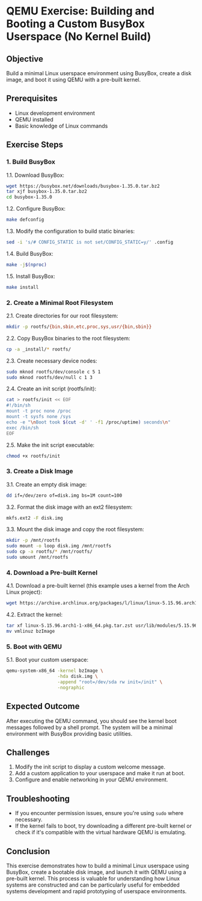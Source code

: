 # QEMU Exercise: Building and Booting a Custom BusyBox Userspace (No Kernel Build)

## Objective
Build a minimal Linux userspace environment using BusyBox, create a disk image, and boot it using QEMU with a pre-built kernel.

## Prerequisites
- Linux development environment
- QEMU installed
- Basic knowledge of Linux commands

## Exercise Steps

### 1. Build BusyBox

1.1. Download BusyBox:
```bash
wget https://busybox.net/downloads/busybox-1.35.0.tar.bz2
tar xjf busybox-1.35.0.tar.bz2
cd busybox-1.35.0
```

1.2. Configure BusyBox:
```bash
make defconfig
```

1.3. Modify the configuration to build static binaries:
```bash
sed -i 's/# CONFIG_STATIC is not set/CONFIG_STATIC=y/' .config
```

1.4. Build BusyBox:
```bash
make -j$(nproc)
```

1.5. Install BusyBox:
```bash
make install
```

### 2. Create a Minimal Root Filesystem

2.1. Create directories for our root filesystem:
```bash
mkdir -p rootfs/{bin,sbin,etc,proc,sys,usr/{bin,sbin}}
```

2.2. Copy BusyBox binaries to the root filesystem:
```bash
cp -a _install/* rootfs/
```

2.3. Create necessary device nodes:
```bash
sudo mknod rootfs/dev/console c 5 1
sudo mknod rootfs/dev/null c 1 3
```

2.4. Create an init script (rootfs/init):
```bash
cat > rootfs/init << EOF
#!/bin/sh
mount -t proc none /proc
mount -t sysfs none /sys
echo -e "\nBoot took $(cut -d' ' -f1 /proc/uptime) seconds\n"
exec /bin/sh
EOF
```

2.5. Make the init script executable:
```bash
chmod +x rootfs/init
```

### 3. Create a Disk Image

3.1. Create an empty disk image:
```bash
dd if=/dev/zero of=disk.img bs=1M count=100
```

3.2. Format the disk image with an ext2 filesystem:
```bash
mkfs.ext2 -F disk.img
```

3.3. Mount the disk image and copy the root filesystem:
```bash
mkdir -p /mnt/rootfs
sudo mount -o loop disk.img /mnt/rootfs
sudo cp -a rootfs/* /mnt/rootfs/
sudo umount /mnt/rootfs
```

### 4. Download a Pre-built Kernel

4.1. Download a pre-built kernel (this example uses a kernel from the Arch Linux project):
```bash
wget https://archive.archlinux.org/packages/l/linux/linux-5.15.96.arch1-1-x86_64.pkg.tar.zst
```

4.2. Extract the kernel:
```bash
tar xf linux-5.15.96.arch1-1-x86_64.pkg.tar.zst usr/lib/modules/5.15.96-arch1-1/vmlinuz --strip-components=4
mv vmlinuz bzImage
```

### 5. Boot with QEMU

5.1. Boot your custom userspace:
```bash
qemu-system-x86_64 -kernel bzImage \
                   -hda disk.img \
                   -append "root=/dev/sda rw init=/init" \
                   -nographic
```

## Expected Outcome
After executing the QEMU command, you should see the kernel boot messages followed by a shell prompt. The system will be a minimal environment with BusyBox providing basic utilities.

## Challenges

1. Modify the init script to display a custom welcome message.
2. Add a custom application to your userspace and make it run at boot.
3. Configure and enable networking in your QEMU environment.

## Troubleshooting

- If you encounter permission issues, ensure you're using `sudo` where necessary.
- If the kernel fails to boot, try downloading a different pre-built kernel or check if it's compatible with the virtual hardware QEMU is emulating.

## Conclusion

This exercise demonstrates how to build a minimal Linux userspace using BusyBox, create a bootable disk image, and launch it with QEMU using a pre-built kernel. This process is valuable for understanding how Linux systems are constructed and can be particularly useful for embedded systems development and rapid prototyping of userspace environments.
